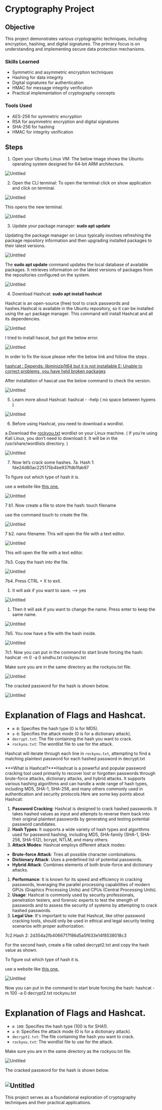 # Cryptography Project

## Objective
This project demonstrates various cryptographic techniques, including encryption, hashing, and digital signatures. The primary focus is on understanding and implementing secure data protection mechanisms.

### Skills Learned
- Symmetric and asymmetric encryption techniques
- Hashing for data integrity
- Digital signatures for authentication
- HMAC for message integrity verification
- Practical implementation of cryptography concepts

### Tools Used
- AES-256 for symmetric encryption
- RSA for asymmetric encryption and digital signatures
- SHA-256 for hashing
- HMAC for integrity verification

## Steps

1. Open your Ubuntu Linux VM: The below image shows the Ubuntu operating system designed for 64-bit ARM architecture.

![Untitled](https://prod-files-secure.s3.us-west-2.amazonaws.com/cbe69941-8337-427c-8610-3da01a118fd1/d6d4b868-2bfd-49d6-9b52-c934dc25aa6e/Untitled.png)

2. Open the CLI terminal: To open the terminal click on show application and click on terminal.

![Untitled](https://prod-files-secure.s3.us-west-2.amazonaws.com/cbe69941-8337-427c-8610-3da01a118fd1/aa00a7e1-5c1d-4694-843d-952dc71ddfac/Untitled.png)

This opens the new terminal.

![Untitled](https://prod-files-secure.s3.us-west-2.amazonaws.com/cbe69941-8337-427c-8610-3da01a118fd1/304a30e0-06fb-4a94-991f-03b6a5ae67cc/Untitled.png)

3. Update your package manager: **sudo apt update** 

Updating the package manager on Linux typically involves refreshing the package repository information and then upgrading installed packages to their latest versions.

![Untitled](https://prod-files-secure.s3.us-west-2.amazonaws.com/cbe69941-8337-427c-8610-3da01a118fd1/35bbb7f4-3571-43b3-b1c6-150def07e8ac/Untitled.png)

The **sudo apt update**  command updates the local database of available packages. It retrieves information on the latest versions of packages from the repositories configured on the system.

![Untitled](https://prod-files-secure.s3.us-west-2.amazonaws.com/cbe69941-8337-427c-8610-3da01a118fd1/27a7c219-b9d1-4b19-9e9a-1b346011d257/Untitled.png)

4. Download Hashcat: **sudo apt install hashcat**

Hashcat is an open-source (free) tool to crack passwords and hashes.Hashcat is available in the Ubuntu repository, so it can be  installed  using the `apt` package manager. This command will install Hashcat and all its dependencies.

![Untitled](https://prod-files-secure.s3.us-west-2.amazonaws.com/cbe69941-8337-427c-8610-3da01a118fd1/4c67a8e2-dabc-4145-b71d-9072e685eb58/Untitled.png)

I tried to install hascat, but got the below error. 

![Untitled](https://prod-files-secure.s3.us-west-2.amazonaws.com/cbe69941-8337-427c-8610-3da01a118fd1/955a7fda-d782-4232-8a30-984efabc7d74/Untitled.png)

In order to fix the issue please refer the below link and follow the steps .

[hashcat : Depends: libminizip1t64 but it is not installable E: Unable to correct problems, you have held broken packages](https://stackoverflow.com/questions/78244374/hashcat-depends-libminizip1t64-but-it-is-not-installable-e-unable-to-correct)

After installation  of hascat use the below command to check the version.

![Untitled](https://prod-files-secure.s3.us-west-2.amazonaws.com/cbe69941-8337-427c-8610-3da01a118fd1/fc15fa99-fe3e-4222-b933-4a937174b80b/Untitled.png)

5. Learn more about Hashcat: hashcat  - -help ( no space between hypens )

![Untitled](https://prod-files-secure.s3.us-west-2.amazonaws.com/cbe69941-8337-427c-8610-3da01a118fd1/196c8e05-1cef-4365-a612-dfd7289e95b8/Untitled.png)

6. Before using Hashcat, you need to download a wordlist.

a.Download the [rockyou.txt](https://www.google.com/url?sa=t&source=web&rct=j&opi=89978449&url=https://github.com/brannondorsey/naive-hashcat/releases/download/data/rockyou.txt&ved=2ahUKEwiCv6zp5reFAxXxT6QEHbFjD60QFnoECBQQAQ&usg=AOvVaw3snAERl1mU6Ccr4WFEazBd) wordlist on your Linux machine. ( If you’re using Kali Linux, you don’t need to download it. It will be in the /usr/share/wordlists directory. )

![Untitled](https://prod-files-secure.s3.us-west-2.amazonaws.com/cbe69941-8337-427c-8610-3da01a118fd1/9e4e9ce3-0bac-408a-95a6-95cd1d7e269a/Untitled.png)

7. Now let’s crack some hashes.
    7a. Hash 1: fde24d80ac225175b4be937fdb1fab97

To figure out which type of hash it is.

use a website like [this one.](https://www.tunnelsup.com/hash-analyzer/)

![Untitled](https://prod-files-secure.s3.us-west-2.amazonaws.com/cbe69941-8337-427c-8610-3da01a118fd1/270c2bed-5524-43d6-b2a4-00261d1d7f52/Untitled.png)

7 b1. Now create a file to store the hash: touch filename

use the command touch to create the file.

![Untitled](https://prod-files-secure.s3.us-west-2.amazonaws.com/cbe69941-8337-427c-8610-3da01a118fd1/8e52e35d-1b49-4b1a-80e4-b3c2d6502dbc/Untitled.png)

7 b2. nano filename: This will open the file with a text editor.

![Untitled](https://prod-files-secure.s3.us-west-2.amazonaws.com/cbe69941-8337-427c-8610-3da01a118fd1/20ae2db6-d6af-4f04-9709-b6a125330be9/Untitled.png)

 This will open the file with a text editor.

7b3.  Copy the hash into the file.

![Untitled](https://prod-files-secure.s3.us-west-2.amazonaws.com/cbe69941-8337-427c-8610-3da01a118fd1/5374ca11-6678-4181-9e7f-013eeab2e6d2/Untitled.png)

7b4. Press CTRL + X to exit.

1. It will ask if you want to save. —> yes

![Untitled](https://prod-files-secure.s3.us-west-2.amazonaws.com/cbe69941-8337-427c-8610-3da01a118fd1/bc17f37a-4c11-4561-b7db-c23505895277/Untitled.png)

1. Then it will ask if you want to change the name. Press enter to keep the same name.

![Untitled](https://prod-files-secure.s3.us-west-2.amazonaws.com/cbe69941-8337-427c-8610-3da01a118fd1/caf28887-154d-4f9c-b8ca-8267b5da4b99/Untitled.png)

7b5. You now have a file with the hash inside.

![Untitled](https://prod-files-secure.s3.us-west-2.amazonaws.com/cbe69941-8337-427c-8610-3da01a118fd1/5374ca11-6678-4181-9e7f-013eeab2e6d2/Untitled.png)

7c1. Now you can put in the command to start brute forcing the hash: hashcat -m 0 -a 0 sindhu.txt rockyou.txt

Make sure you are in the same directory as the rockyou.txt file.

![Untitled](https://prod-files-secure.s3.us-west-2.amazonaws.com/cbe69941-8337-427c-8610-3da01a118fd1/9e8b2d6f-99a6-4df0-9fa0-1638eb036336/Untitled.png)

The cracked password for the hash is shown below.

![Untitled](https://prod-files-secure.s3.us-west-2.amazonaws.com/cbe69941-8337-427c-8610-3da01a118fd1/9252c2d9-fd06-4016-97f2-7923cf7c1144/Untitled.png)

# Explanation of Flags and Hashcat.

- `m 0`: Specifies the hash type (0 is for MD5).
- `a 0`: Specifies the attack mode (0 is for a dictionary attack).
- `decrypt.txt`: The file containing the hash you want to crack.
- `rockyou.txt`: The wordlist file to use for the attack.

Hashcat will iterate through each line in `rockyou.txt`, attempting to find a matching plaintext password for each hashed password in decrypt.txt

***What is Hashcat?***Hashcat is a powerful and popular password cracking tool used primarily to recover lost or forgotten passwords through brute-force attacks, dictionary attacks, and hybrid attacks. It supports various hashing algorithms and can handle a wide range of hash types, including MD5, SHA-1, SHA-256, and many others commonly used in authentication and security protocols.Here are some key points about Hashcat:

1. **Password Cracking**: Hashcat is designed to crack hashed passwords. It takes hashed values as input and attempts to reverse them back into their original plaintext passwords by generating and testing potential password candidates.
2. **Hash Types**: It supports a wide variety of hash types and algorithms used for password hashing, including MD5, SHA-family (SHA-1, SHA-256, SHA-512), bcrypt, NTLM, and many others.
3. **Attack Modes**: Hashcat employs different attack modes:
- **Brute-force Attack**: Tries all possible character combinations.
- **Dictionary Attack**: Uses a predefined list of potential passwords.
- **Hybrid Attack**: Combines elements of both brute-force and dictionary attacks.
1. **Performance**: It is known for its speed and efficiency in cracking passwords, leveraging the parallel processing capabilities of modern GPUs (Graphics Processing Units) and CPUs (Central Processing Units).
2. **Usage**: Hashcat is commonly used by security professionals, penetration testers, and forensic experts to test the strength of passwords and to assess the security of systems by attempting to crack hashed passwords.
3. **Legal Use**: It's important to note that Hashcat, like other password cracking tools, should only be used in ethical and legal security testing scenarios with proper authorization.

7c2.Hash 2: 2d354a2fb4066717f86d5a5f633e14f8538018c3  

For the second hash, create a file called decrypt2.txt and copy the hash value as shown.

To figure out which type of hash it is.

use a website like [this one.](https://www.tunnelsup.com/hash-analyzer/)

![Untitled](https://prod-files-secure.s3.us-west-2.amazonaws.com/cbe69941-8337-427c-8610-3da01a118fd1/84e6269b-c4ac-43ab-b5d5-4a40e32118ad/Untitled.png)

Now you can put in the command to start brute forcing the hash: hashcat -m 100 -a 0 decrypt2.txt rockyou.txt

# Explanation of Flags and Hashcat.

- `m 100`: Specifies the hash type (100 is for SHA1).
- `a 0`: Specifies the attack mode (0 is for a dictionary attack).
- `decrypt2.txt`: The file containing the hash you want to crack.
- `rockyou.txt`: The wordlist file to use for the attack.

Make sure you are in the same directory as the rockyou.txt file.

![Untitled](https://prod-files-secure.s3.us-west-2.amazonaws.com/cbe69941-8337-427c-8610-3da01a118fd1/8e3270f4-33ae-49ea-9be2-18136ec4aa2f/Untitled.png)

The cracked password for the hash is shown below.

![Untitled](https://prod-files-secure.s3.us-west-2.amazonaws.com/cbe69941-8337-427c-8610-3da01a118fd1/58b29fa7-bbe6-4993-ae73-2922fc37be29/Untitled.png)
---  
This project serves as a foundational exploration of cryptography techniques and their practical applications.

